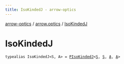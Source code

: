 ```yaml
---
title: IsoKindedJ - arrow-optics
---
```


[arrow-optics](../index.html) / [arrow.optics](index.html) / [IsoKindedJ](./-iso-kinded-j.html)

# IsoKindedJ

`typealias IsoKindedJ<S, A> = `[`PIsoKindedJ`](-p-iso-kinded-j.html)`<`[`S`](-iso-kinded-j.html#S)`, `[`S`](-iso-kinded-j.html#S)`, `[`A`](-iso-kinded-j.html#A)`, `[`A`](-iso-kinded-j.html#A)`>`